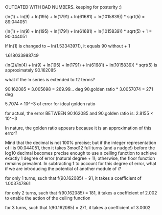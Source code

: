 OUTDATED WITH BAD NUMBERS. keeping for posterity :)

(ln(1) + ln(9) + ln(195) + ln(1791) + ln(61681) + ln(1015839)) * sqrt(5) = 89.044051

(ln(1) + ln(9) + ln(195) + ln(1791) + ln(61681) + ln(1015839)) * sqrt(5) + 1 = 90.044051

If ln(1) is changed to ~ ln(1.53343971), it equals 90 without + 1

1.618033988749

(ln(2)/ln(4) + ln(9) + ln(195) + ln(1791) + ln(61681) + ln(1015839)) * sqrt(5)
is approximately 90.162085

what if the ln series is extended to 12 terms?

90.162085         * 3.005698  = 269.99... deg
90.golden ratio * 3.0057074 = 271 deg

5.7074 × 10^−3 of error for ideal golden ratio

for actual, the error BETWEEN 90.162085 and 90.golden ratio is: 2.8155 × 10^−3

In nature, the golden ratio appears because it is an approximation of this error?

Mind that the decimal is not 100% precise; but if the integer representation of i is 90.044051, then it takes 3mod12 full turns (and a nudge!) before the log10 decimal becomes precise enough to use a ceiling function to achieve exactly 1 degree of error (natural degree + 1); otherwise, the floor function remains prevalent. In subtracting 1 to account for this degree of error, what if we are introducing the potential of another module of i?

for only 1 turns, such that f(90.162085) = 91, it takes a coefficient of 1.003747861

for only 2 turns, such that f(90.162085) = 181, it takes a coefficient of 2.002 to enable the action of the ceiling function

for 3 turns, such that f(90.162085) = 271, it takes a coefficient of 3.0002